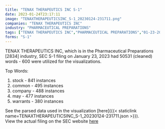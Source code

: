 ```yaml
---
title: "TENAX THERAPEUTICS INC S-1"
date: 2023-01-24T23:17:11
image: "TENAXTHERAPEUTICSINC_S-1_20230124-231711.png"
companies: "TENAX THERAPEUTICS INC"
industry: "PHARMACEUTICAL PREPARATIONS"
tags: ["TENAX THERAPEUTICS INC","PHARMACEUTICAL PREPARATIONS","01-23-2023","S-1"]
forms: "S-1"
---
```

TENAX THERAPEUTICS INC, which is in the Pharmaceutical Preparations [2834] industry, SEC S-1 filing on January 23, 2023 had 50531 (cleaned) words - 600 were utilized for the visualizations.

Top Words:
1. stock - 841 instances
2. common - 495 instances
3. company - 488 instances
4. may - 477 instances
5. warrants - 380 instances


See the parsed data used in the visualization [here]({{< staticlink name=TENAXTHERAPEUTICSINC_S-1_20230124-231711.json >}}).  
View the actual filing on the SEC website [here](https://www.sec.gov/Archives/edgar/data/34956/0001654954-23-000693.txt)